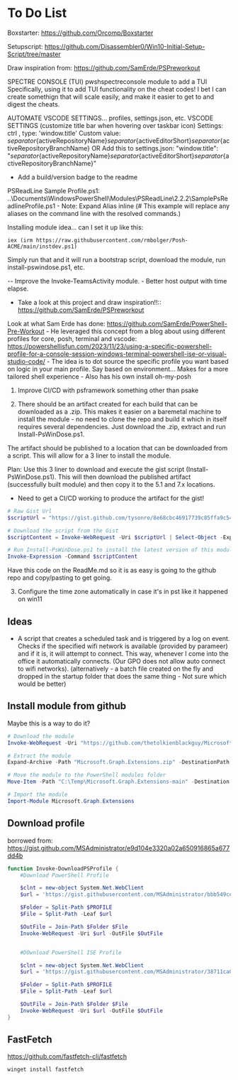 ﻿# To Do List

Boxstarter: https://github.com/Orcomp/Boxstarter

Setupscript: https://github.com/Disassembler0/Win10-Initial-Setup-Script/tree/master

Draw inspiration from: https://github.com/SamErde/PSPreworkout



SPECTRE CONSOLE (TUI)
pwshspectreconsole module to add a TUI
Specifically, using it to add TUI functionality on the cheat codes! 
I bet I can create somethign that will scale easily, and make it easier to get to and digest the cheats.



AUTOMATE VSCODE SETTINGS... profiles, settings.json, etc.
VSCODE SETTINGS (customize title bar when hovering over taskbar icon)
Settings: ctrl ,
type: 'window.title'
Custom value: ${separator}${activeRepositoryName}${separator}${activeEditorShort}${separator}${activeRepositoryBranchName}
OR
Add this to settings.json:
"window.title": "${separator}${activeRepositoryName}${separator}${activeEditorShort}${separator}${activeRepositoryBranchName}"


- Add a build/version badge to the readme


PSReadLine Sample Profile.ps1: ..\Documents\WindowsPowerShell\Modules\PSReadLine\2.2.2\SamplePsReadlineProfile.ps1
    - Note: Expand Alias inline (# This example will replace any aliases on the command line with the resolved commands.)




Installing module idea... can I set it up like this:

`iex (irm https://raw.githubusercontent.com/rmbolger/Posh-ACME/main/instdev.ps1)`

Simply run that and it will run a bootstrap script, download the module, run install-pswindose.ps1, etc.


  -- Improve the Invoke-TeamsActivity module.
    - Better host output with time elapse.



- Take a look at this project and draw inspiration!!:: https://github.com/SamErde/PSPreworkout


Look at what Sam Erde has done: <https://github.com/SamErde/PowerShell-Pre-Workout>
    - He leveraged this concept from a blog about using different profiles for core, posh, terminal and vscode: <https://powershellisfun.com/2023/11/23/using-a-specific-powershell-profile-for-a-console-session-windows-terminal-powershell-ise-or-visual-studio-code/>
    - The idea is to dot source the specific profile you want based on logic in your main profile. Say based on environment... Makes for a more tailored shell experience
    - Also has his own install oh-my-posh




1. Improve CI/CD with psframework something other than psake  
   
2. There should be an artifact created for each build that can be downloaded as a .zip. This makes it easier on a baremetal machine to install the module - no need to clone the repo and build it which in itself requires several dependencies. Just download the .zip, extract and run Install-PsWinDose.ps1.

The artifact should be published to a location that can be downloaded from a script. This will allow for a 3 liner to install the module.

Plan: Use this 3 liner to download and execute the gist script (Install-PsWinDose.ps1). This will then download the published artifact (successfully built module) and then copy it to the 5.1 and 7.x locations.

- Need to get a CI/CD working to produce the artifact for the gist!

```powershell
# Raw Gist Url
$scriptUrl = "https://gist.github.com/tysonro/8e68cbc46917739c85ffa9c54dacd240/raw/Install-PsWinDose.ps1"

# Download the script from the Gist
$scriptContent = Invoke-WebRequest -Uri $scriptUrl | Select-Object -ExpandProperty Content

# Run Install-PsWinDose.ps1 to install the latest version of this module
Invoke-Expression -Command $scriptContent
```

Have this code on the ReadMe.md so it is as easy is going to the github repo and copy/pasting to get going.

3. Configure the time zone automatically in case it's in pst like it happened on win11

## Ideas

- A script that creates a scheduled task and is triggered by a log on event. Checks if the specified wifi network is available (provided by parameer) and if it is, it will attempt to connect.
This way, whenever I come into the office it automatically connects. (Our GPO does not allow auto connect to wifi networks). (alternatively - a batch file created on the fly and dropped in the startup folder that does the same thing - Not sure which would be better)

## Install module from github

Maybe this is a way to do it?

``` powershell
# Download the module
Invoke-WebRequest -Uri "https://github.com/thetolkienblackguy/Microsoft.Graph.Extensions/archive/main.zip" -OutFile "Microsoft.Graph.Extensions.zip"

# Extract the module
Expand-Archive -Path "Microsoft.Graph.Extensions.zip" -DestinationPath "C:\Temp"

# Move the module to the PowerShell modules folder
Move-Item -Path "C:\Temp\Microsoft.Graph.Extensions-main" -Destination "$($env:PSModulePath.Split(';')[0])\Microsoft.Graph.Extensions"

# Import the module
Import-Module Microsoft.Graph.Extensions
```

## Download profile

borrowed from: <https://gist.github.com/MSAdministrator/e9d104e3320a02a650916865a677dd4b>

```powershell
function Invoke-DownloadPSProfile {
    #Download PowerShell Profile

    $clnt = new-object System.Net.WebClient
    $url = 'https://gist.githubusercontent.com/MSAdministrator/bbb549cee70d80d3b008bb173d84a39f/raw/e39171771a14d8c7e7026fbe09ed618b2bbf3dcc/Microsoft.PowerShell_profile.ps1'

    $Folder = Split-Path $PROFILE
    $File = Split-Path -Leaf $url

    $OutFile = Join-Path $Folder $File
    Invoke-WebRequest -Uri $url -OutFile $OutFile


    #DOwnload PowerShell ISE Profile

    $clnt = new-object System.Net.WebClient
    $url = 'https://gist.githubusercontent.com/MSAdministrator/38711ca0ba02f2a0c0cc715c84c28802/raw/229b795327b59c3d3a3271c4e6868274078331ad/Microsoft.PowerShellISE_profile.ps1'

    $Folder = Split-Path $PROFILE
    $File = Split-Path -Leaf $url

    $OutFile = Join-Path $Folder $File
    Invoke-WebRequest -Uri $url -OutFile $OutFile
}
```


## FastFetch

<https://github.com/fastfetch-cli/fastfetch>

```powershell
winget install fastfetch
```
